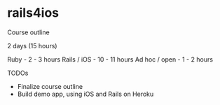 rails4ios
=========

Course outline

 2 days (15 hours)
 
 Ruby - 2 - 3 hours
 Rails / iOS - 10 - 11 hours
 Ad hoc / open - 1 - 2 hours

   

TODOs

 * Finalize course outline
 * Build demo app, using iOS and Rails on Heroku

